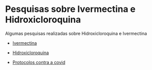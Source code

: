 # Pesquisas sobre Ivermectina e Hidroxicloroquina
Algumas pesquisas realizadas sobre Hidroxicloroquina e Ivermectina

* [Ivermectina](ivermectina.md)
* [Hidroxicloroquina](hidroxicloroquina.md)

* [Protocolos contra a covid](protocolos.md)
